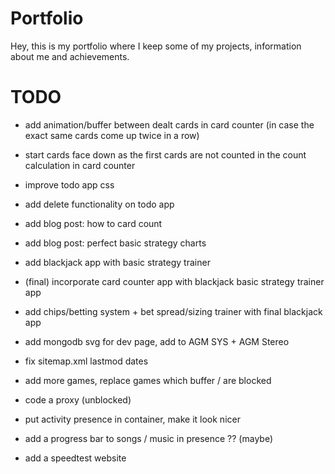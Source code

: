 # Portfolio
Hey, this is my portfolio where I keep some of my projects, information about me and achievements.

# TODO
- add animation/buffer between dealt cards in card counter (in case the exact same cards come up twice in a row)
- start cards face down as the first cards are not counted in the count calculation in card counter

- improve todo app css
- add delete functionality on todo app

- add blog post: how to card count
- add blog post: perfect basic strategy charts
- add blackjack app with basic strategy trainer
- (final) incorporate card counter app with blackjack basic strategy trainer app
- add chips/betting system + bet spread/sizing trainer with final blackjack app

- add mongodb svg for dev page, add to AGM SYS + AGM Stereo

- fix sitemap.xml lastmod dates

- add more games, replace games which buffer / are blocked

- code a proxy (unblocked)

- put activity presence in container, make it look nicer
- add a progress bar to songs / music in presence ?? (maybe)

- add a speedtest website